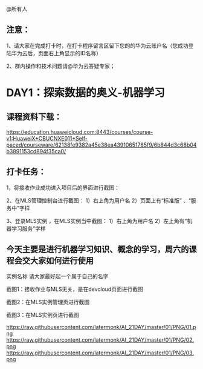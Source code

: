 @所有人  

## 注意：    

1、请大家在完成打卡时，在打卡程序留言区留下您的的华为云账户名（您成功登陆华为云后，页面右上角显示的ID名称）
   
2、群内操作和技术问题请@华为云答疑专家；


# DAY1：探索数据的奥义-机器学习

##  课程资料下载：
https://education.huaweicloud.com:8443/courses/course-v1:HuaweiX+CBUCNXE011+Self-paced/courseware/62138fe9382a45e38ea43910651785f9/6b844d3c68b04b3891153cd894f35ca0/

## 打卡任务：
1，将接收作业成功进入项目后的界面进行截图：

2、在MLS管理控制台进行截图：
1）右上角为用户名
2）页面上有“标准版” 、“服务中”字样

3、登录MLS实例 ，在MLS实例当中截图：
1）右上角为用户名
2）左上角有“机器学习服务”字样


##  今天主要是进行机器学习知识、概念的学习，周六的课程会交大家如何进行使用


实例名称 请大家最好起一个属于自己的名字

截图1：接收作业与MLS无关，是在devcloud页面进行截图

截图2：在MLS实例管理页进行截图

截图3：在MLS实例页进行截图

https://raw.githubusercontent.com/latermonk/AI_21DAY/master/01/PNG/01.png
https://raw.githubusercontent.com/latermonk/AI_21DAY/master/01/PNG/02.png
https://raw.githubusercontent.com/latermonk/AI_21DAY/master/01/PNG/03.png